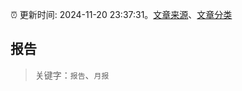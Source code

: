 :alarm_clock: 更新时间: 2024-11-20 23:37:31。[文章来源](/README.md)、[文章分类](/TAGS.md)

## 报告


> 关键字：`报告`、`月报`



